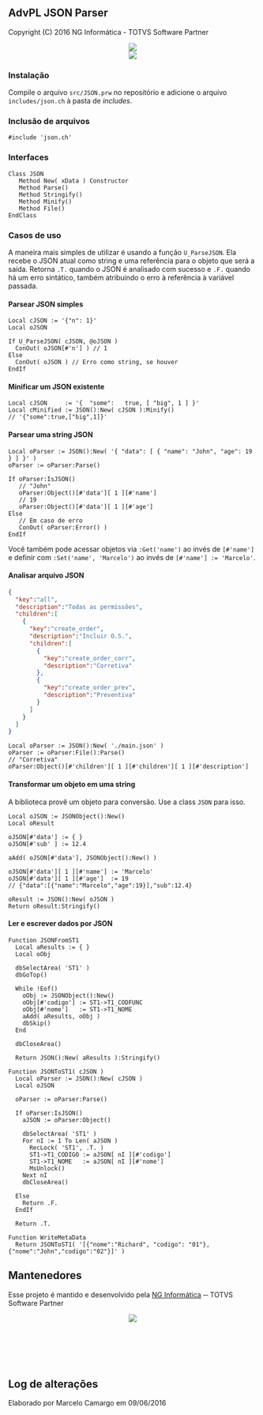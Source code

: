 ## AdvPL JSON Parser

Copyright (C) 2016 NG Informática - TOTVS Software Partner

<div align="center" style="width: 100%">
   <div>
      <img src="https://s3.amazonaws.com/media-p.slid.es/uploads/kouceylahadji-1/images/174949/json_logo-555px__1_.png" />
   </div>
   <img src="https://img.shields.io/badge/language-advpl-green.svg" />
</div>

### Instalação
Compile o arquivo `src/JSON.prw` no repositório e adicione o arquivo `includes/json.ch` à pasta de *includes*.

### Inclusão de arquivos
```xbase
#include 'json.ch'
```

### Interfaces
```xbase
Class JSON
   Method New( xData ) Constructor
   Method Parse()
   Method Stringify()
   Method Minify()
   Method File()
EndClass
```

### Casos de uso

A maneira mais simples de utilizar é usando a função `U_ParseJSON`. Ela recebe
o JSON atual como string e uma referência para o objeto que será a saída.
Retorna `.T.` quando o JSON é analisado com sucesso e `.F.` quando há um erro
sintático, também atribuindo o erro à referência à variável passada.

#### Parsear JSON simples
```xbase
Local cJSON := '{"n": 1}'
Local oJSON

If U_ParseJSON( cJSON, @oJSON )
  ConOut( oJSON[#'n'] ) // 1
Else
  ConOut( oJSON ) // Erro como string, se houver
EndIf
```

#### Minificar um JSON existente
```xbase
Local cJSON     := '{  "some":   true, [ "big", 1 ] }'
Local cMinified := JSON():New( cJSON ):Minify()
// '{"some":true,["big",1]}'
```

#### Parsear uma string JSON
```xbase
Local oParser := JSON():New( '{ "data": [ { "name": "John", "age": 19 } ] }' )
oParser := oParser:Parse()

If oParser:IsJSON()
   // "John"
   oParser:Object()[#'data'][ 1 ][#'name']
   // 19
   oParser:Object()[#'data'][ 1 ][#'age']
Else
   // Em caso de erro
   ConOut( oParser:Error() )
EndIf
```

Você também pode acessar objetos via `:Get('name')` ao invés de `[#'name']` e definir com `:Set('name', 'Marcelo')` ao invés de `[#'name'] := 'Marcelo'`.

#### Analisar arquivo JSON
```json
{
  "key":"all",
  "description":"Todas as permissões",
  "children":[
    {
      "key":"create_order",
      "description":"Incluir O.S.",
      "children":[
        {
          "key":"create_order_corr",
          "description":"Corretiva"
        },
        {
          "key":"create_order_prev",
          "description":"Preventiva"
        }
      ]
    }
  ]
}
```

```xbase
Local oParser := JSON():New( './main.json' )
oParser := oParser:File():Parse()
// "Corretiva"
oParser:Object()[#'children'][ 1 ][#'children'][ 1 ][#'description']
```

#### Transformar um objeto em uma string

A biblioteca provê um objeto para conversão. Use a class `JSON` para isso.
```xbase
Local oJSON := JSONObject():New()
Local oResult

oJSON[#'data'] := { }
oJSON[#'sub' ] := 12.4

aAdd( oJSON[#'data'], JSONObject():New() )

oJSON[#'data'][ 1 ][#'name'] := 'Marcelo'
oJSON[#'data'][ 1 ][#'age']  := 19
// {"data":[{"name":"Marcelo","age":19}],"sub":12.4}

oResult := JSON():New( oJSON )
Return oResult:Stringify()
```

#### Ler e escrever dados por JSON
```xbase
Function JSONFromST1
  Local aResults := { }
  Local oObj

  dbSelectArea( 'ST1' )
  dbGoTop()

  While !Eof()
    oObj := JSONObject():New()
    oObj[#'codigo'] := ST1->T1_CODFUNC
    oObj[#'nome']   := ST1->T1_NOME
    aAdd( aResults, oObj )
    dbSkip()
  End

  dbCloseArea()

  Return JSON():New( aResults ):Stringify()

Function JSONToST1( cJSON )
  Local oParser := JSON():New( cJSON )
  Local oJSON

  oParser := oParser:Parse()

  If oParser:IsJSON()
    aJSON := oParser:Object()

    dbSelectArea( 'ST1' )
    For nI := 1 To Len( aJSON )
      RecLock( 'ST1', .T. )
      ST1->T1_CODIGO := aJSON[ nI ][#'codigo']
      ST1->T1_NOME   := aJSON[ nI ][#'nome']
      MsUnlock()
    Next nI
    dbCloseArea()

  Else
    Return .F.
  EndIf

  Return .T.

Function WriteMetaData
  Return JSONToST1( '[{"nome":"Richard", "codigo": "01"},{"nome":"John","codigo":"02"}]' )
```

## Mantenedores

Esse projeto é mantido e desenvolvido pela [NG Informática](http://ngi.com.br) ─ TOTVS Software Partner

<div align="center" style="width: 100%; height: 100px;">
   <img src="https://avatars1.githubusercontent.com/u/21263692?v=3&s=200" />
</div>

## Log de alterações

Elaborado por Marcelo Camargo em 09/06/2016
